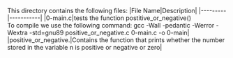 This directory contains the following files:
|File Name|Description|
|---------|-----------|
|0-main.c|tests the function postitive_or_negative() <br> To compile we use the following command: gcc -Wall -pedantic -Werror -Wextra -std=gnu89 positive_or_negative.c 0-main.c -o 0-main|
|positive_or_negative.|Contains the function that prints  whether the number stored in the variable n is positive or negative or zero|
